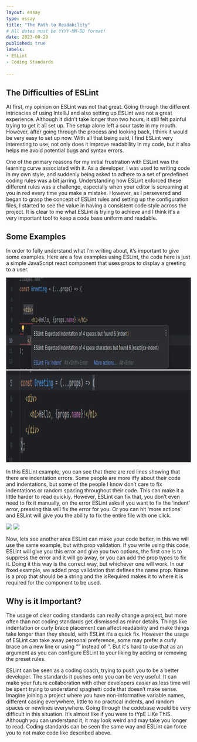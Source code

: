 ```yaml
---
layout: essay
type: essay
title: "The Path to Readability"
# All dates must be YYYY-MM-DD format!
date: 2023-09-20
published: true
labels:
- ESLint
- Coding Standards

---
```


## The Difficulties of ESLint

At first, my opinion on ESLint was not that great. Going through the different intricacies of using IntelliJ and also setting up ESLint was not a great experience. Although it didn’t take longer than two hours, it still felt painful trying to get it all set up. The setup alone left a sour taste in my mouth. However, after going through the process and looking back, I think it would be very easy to set up now. With all that being said, I find ESLint very interesting to use; not only does it improve readability in my code, but it also helps me avoid potential bugs and syntax errors.

One of the primary reasons for my initial frustration with ESLint was the learning curve associated with it. As a developer, I was used to writing code in my own style, and suddenly being asked to adhere to a set of predefined coding rules was a bit jarring. Understanding how ESLint enforced these different rules was a challenge, especially when your editor is screaming at you in red every time you make a mistake. However, as I persevered and began to grasp the concept of ESLint rules and setting up the configuration files, I started to see the value in having a consistent code style across the project. It is clear to me what ESLint is trying to achieve and I think it's a very important tool to keep a code base uniform and readable.

## Some Examples

In order to fully understand what I’m writing about, it’s important to give some examples. Here are a few examples using ESLint, the code here is just a simple JavaScript react component that uses props to display a greeting to a user.

<img height="250" src="../img/ESLintTabError.png" class="img-thumbnail" >
<img height="250" src="../img/ESLintNoTabError.png" class="img-thumbnail" >

In this ESLint example, you can see that there are red lines showing that there are indentation errors. Some people are more iffy about their code and indentations, but some of the people I know don’t care to fix indentations or random spacing throughout their code. This can make it a little harder to read quickly. However, ESLint can fix that, you don’t even need to fix it manually, on the error ESLint asks if you want to fix the ‘indent’ error, pressing this will fix the error for you. Or you can hit ‘more actions’ and ESLint will give you the ability to fix the entire file with one click.

<img height="250" src="../img/ESLintPropError.png" class="img-thumbnail" >
<img height="250" src="../img/ESLintPropFixed.png" class="img-thumbnail" >

Now, lets see another area ESLint can make your code better, in this we will use the same example, but with prop validation. If you write using this code, ESLint will give you this error and give you two options, the first one is to suppress the error and it will go away, or you can add the prop types to fix it. Doing it this way is the correct way, but whichever one will work. In our fixed example, we added prop validation that defines the name prop. Name is a prop that should be a string and the isRequired makes it to where it is required for the component to be used.

## Why is it Important?

The usage of clear coding standards can really change a project, but more often than not coding standards get dismissed as minor details. Things like indentation or curly brace placement can affect readability and make things take longer than they should, with ESLint it’s a quick fix. However the usage of ESLint can take away personal preference, some may prefer a curly brace on a new line or using “” instead of ‘’. But it's hard to use that as an argument as you can configure ESLint to your liking by adding or removing the preset rules.

ESLint can be seen as a coding coach, trying to push you to be a better developer. The standards it pushes onto you can be very useful. It can make your future collaboration with other developers easier as less time will be spent trying to understand spaghetti code that doesn’t make sense. Imagine joining a project where you have non-informative variable names, different casing everywhere, little to no practical indents, and random spaces or newlines everywhere.
Going through the codebase would be very difficult in this situation. It’s almost like if you were to tYpE LiKe ThIS. Although you can understand it, it may look weird and may take you longer to read. Coding standards can be seen the same way and ESLint can force you to not make code like described above.  

